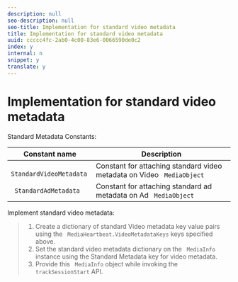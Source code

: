 ```yaml
---
description: null
seo-description: null
seo-title: Implementation for standard video metadata
title: Implementation for standard video metadata
uuid: ccccc4fc-2ab0-4c00-83e6-0066590de0c2
index: y
internal: n
snippet: y
translate: y
---
```


# Implementation for standard video metadata

Standard Metadata Constants: 



|  Constant name  | Description  |
|---|---|
|  ` StandardVideoMetadata`  | Constant for attaching standard video metadata on Video ` MediaObject`  |
|  ` StandardAdMetadata`  | Constant for attaching standard ad metadata on Ad ` MediaObject`  |

Implement standard video metadata:

>1. Create a dictionary of standard Video metadata key value pairs using the ` MediaHeartbeat.VideoMetadataKeys` keys specified above.
>1. Set the standard video metadata dictionary on the ` MediaInfo` instance using the Standard Metadata key for video metadata.
>1. Provide this ` MediaInfo` object while invoking the ` trackSessionStart` API.
